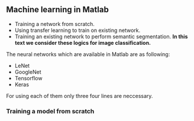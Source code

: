 ## Machine learning in Matlab

 - Training a network from scratch.
 - Using transfer learning to train on existing network.
 - Training an existing network to perform semantic segmentation.
**In this text we consider these logics for image classification.**

The neural networks which are available in Matlab are as following:

 - LeNet
 - GoogleNet
 - Tensorflow
 - Keras 

For using each of them only three four lines are neccessary.

### Training a model from scratch


<!--stackedit_data:
eyJoaXN0b3J5IjpbMTExMzM2MTgxNCwxOTAxOTkwNzUzXX0=
-->